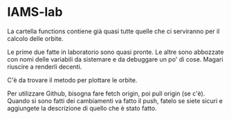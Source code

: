 # IAMS-lab
 
La cartella functions contiene già quasi tutte quelle che ci serviranno per il calcolo delle orbite. 

Le prime due fatte in laboratorio sono quasi pronte. Le altre sono abbozzate con nomi delle variabili da 
sistemare e da debuggare un po' di cose. Magari riuscire a renderli decenti.


C'è da trovare il metodo per plottare le orbite.



Per utilizzare Github, bisogna fare fetch origin, poi pull origin (se c'è). Quando si sono fatti dei cambiamenti
va fatto il push, fatelo se siete sicuri e aggiungete la descrizione di quello che è stato fatto.
